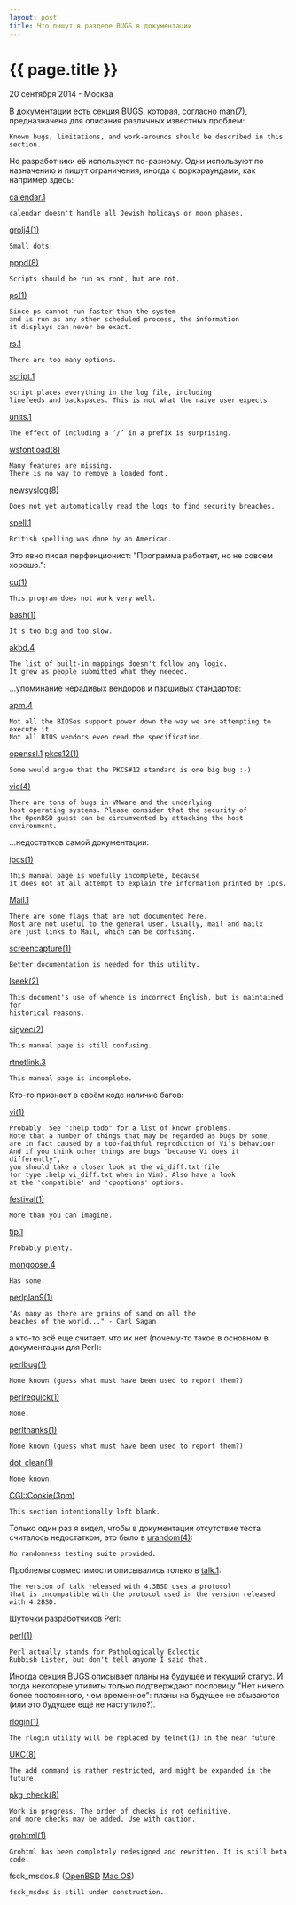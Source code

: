 ```yaml
---
layout: post
title: Что пишут в разделе BUGS в документации
---
```


{{ page.title }}
================

<p class="meta">20 сентября 2014 - Москва</p>

В документации есть секция BUGS, которая, согласно
[man(7)](http://www.openbsd.org/cgi-bin/man.cgi/OpenBSD-current/man7/man.7?query=man&sec=7),
предназначена для описания различных известных проблем:

	Known bugs, limitations, and work-arounds should be described in this section.

Но разработчики её используют по-разному. Одни используют по назначению
и пишут ограничения, иногда с воркэраундами, как например здесь:

<!-- LIMITATIONS -->

[calendar.1](http://www.openbsd.org/cgi-bin/man.cgi/OpenBSD-current/man1/calendar.1?query=calendar)

	calendar doesn't handle all Jewish holidays or moon phases.

[grolj4(1)](https://developer.apple.com/library/mac/documentation/Darwin/Reference/ManPages/man1/grolj4.1.html)

	Small dots.

[pppd(8)](http://www.openbsd.org/cgi-bin/man.cgi/OpenBSD-current/man8/pppd.8?query=pppd)

	Scripts should be run as root, but are not.

[ps(1)](https://developer.apple.com/library/mac/documentation/Darwin/Reference/ManPages/man1/ps.1.html)

	Since ps cannot run faster than the system
	and is run as any other scheduled process, the information
	it displays can never be exact.

[rs.1](http://www.openbsd.org/cgi-bin/man.cgi/OpenBSD-current/man1/rs.1?query=rs)

	There are too many options.

[script.1](http://www.openbsd.org/cgi-bin/man.cgi/OpenBSD-current/man1/script.1?query=script)

	script places everything in the log file, including
	linefeeds and backspaces. This is not what the naive user expects.

[units.1](http://www.openbsd.org/cgi-bin/man.cgi/OpenBSD-current/man1/units.1?query=units)

	The effect of including a ‘/’ in a prefix is surprising.

[wsfontload(8)](http://www.openbsd.org/cgi-bin/man.cgi/OpenBSD-current/man8/wsfontload.8?query=wsfontload)

	Many features are missing.
	There is no way to remove a loaded font.


[newsyslog(8)](https://developer.apple.com/library/mac/documentation/Darwin/Reference/ManPages/man8/newsyslog.8.html)

	Does not yet automatically read the logs to find security breaches.

[spell.1](http://www.openbsd.org/cgi-bin/man.cgi/OpenBSD-current/man1/spell.1?query=spell)

	British spelling was done by an American.

Это явно писал перфекционист: "Программа работает, но не совсем хорошо.":

[cu(1)](https://developer.apple.com/library/mac/documentation/Darwin/Reference/ManPages/man1/cu.1.html)

	This program does not work very well.

[bash(1)](https://developer.apple.com/library/mac/documentation/Darwin/Reference/ManPages/man1/bash.1.html)

	It's too big and too slow.

[akbd.4](http://www.openbsd.org/cgi-bin/man.cgi/OpenBSD-current/man4/akbd.4?query=akbd)

	The list of built-in mappings doesn't follow any logic.
	It grew as people submitted what they needed.

<!--
[dhcpd.8](http://www.openbsd.org/cgi-bin/man.cgi/OpenBSD-current/man8/dhcpd.8?query=dhcpd)

	We realize that it would be nice if one could send
	a SIGHUP to the server and have it reload the database.
	This is not technically impossible, but it would require
	a great deal of work, our resources are extremely limited,
	and they can be better spent elsewhere. So please don't complain
	about this on the mailing list unless you're prepared
	to fund a project to implement this feature, or prepared to do it yourself.

[rbootd(8)](http://www.openbsd.org/cgi-bin/man.cgi/OpenBSD-current/man8/rbootd.8?query=rbootd)

	If multiple servers are started on the same interface,
	each will receive and respond to the same boot packets.

[mount(8)](https://developer.apple.com/library/mac/documentation/Darwin/Reference/ManPages/man8/mount.8.html)

	It is possible for a corrupted file system to cause a crash.

[portmap(8)](http://www.openbsd.org/cgi-bin/man.cgi/OpenBSD-current/man8/portmap.8?query=portmap)

	If portmap crashes, all servers must be restarted.

[atactl.8](http://www.openbsd.org/cgi-bin/man.cgi/OpenBSD-current/man8/atactl.8?query=atactl)

	The output from the identify command is rather ugly.

[growfs.8](http://www.openbsd.org/cgi-bin/man.cgi/OpenBSD-current/man8/growfs.8?query=growfs)

	Filesystems must be checked with fsck(8) after enlarging.

[umct(4)](http://www.openbsd.org/cgi-bin/man.cgi/OpenBSD-current/man4/umct.4?query=umct)

	This driver is not known to work currently.

[at(1)](https://developer.apple.com/library/mac/documentation/Darwin/Reference/ManPages/man1/at.1.html)

	Specifying a date past 2038 may not work on some systems.

[com.4](http://www.openbsd.org/cgi-bin/man.cgi/OpenBSD-current/man4/com.4?query=com)

	Data loss is possible on busy systems with unbuffered UARTs at high speed.
	The name of this driver and the constants which define
	the locations of the various serial ports are holdovers from DOS.

[sdiff.1](http://www.openbsd.org/cgi-bin/man.cgi/OpenBSD-current/man1/sdiff.1?query=sdiff)

	sdiff may not work with binary data.

[write.1](http://www.openbsd.org/cgi-bin/man.cgi/OpenBSD-current/man1/write.1?query=write)

	The “EOF” message seen when the other write terminates
	is indistinguishable from that party simply typing “EOF”
	to make you believe that any future messages did not come from them.
	Especially messages such as:
	[1] Done rm -rf *

[ipsec.4](http://www.openbsd.org/cgi-bin/man.cgi/OpenBSD-current/man4/ipsec.4?query=ipsec)

	There's a lot more to be said on this subject. This is
	just a beginning. At the moment the socket options are not fully implemented.

[watchdog(4)](http://www.openbsd.org/cgi-bin/man.cgi/OpenBSD-current/man4/watchdog.4?query=watchdog)

	For systems with multiple watchdog timers available, only a singleV
	one can be used at a time.
	There is currently no way of selecting which device is used; the first
	discovered by the kernel is selected.

[bc.1](http://www.openbsd.org/cgi-bin/man.cgi/OpenBSD-current/man1/bc.1?query=bc)

	‘Quit’ is interpreted when read, not when executed.
	Some non-portable extensions, as found in the
	GNU version of the bc utility are not implemented (yet).

[locale.1](http://www.openbsd.org/cgi-bin/man.cgi/OpenBSD-current/man1/locale.1?query=locale)

	The list of supported locales is perpetually incomplete.

[mopchk.1](http://www.openbsd.org/cgi-bin/man.cgi/OpenBSD-current/man1/mopchk.1?query=mopchk)

	In some implementations the same interface can occur more than once.

[bzdiff(1)](https://developer.apple.com/library/mac/documentation/Darwin/Reference/ManPages/man1/bzdiff.1.html)

	Messages from the cmp or diff programs refer
	to temporary filenames instead of those specified.

[uguru(4)](http://www.openbsd.org/cgi-bin/man.cgi/OpenBSD-current/man4/uguru.4?query=uguru)

	Interrupt support is unimplemented.

[rwho(1)](https://developer.apple.com/library/mac/documentation/Darwin/Reference/ManPages/man1/rwho.1.html)

	This is unwieldy when the number of machines on the local net is large.

[audit(2)](https://developer.apple.com/library/mac/documentation/Darwin/Reference/ManPages/man2/audit.2.html)

	The kernel does not fully validate that the argument passed is syntactically
	valid BSM. Submitting invalid audit records may corrupt the audit log.

[ls(1)](https://developer.apple.com/library/mac/documentation/Darwin/Reference/ManPages/man1/ls.1.html)

	To maintain backward compatibility, the relationships
	between the many options are quite complex.
-->

<!-- VENDOR's BULLSHIT -->

...упоминание нерадивых вендоров и паршивых стандартов:

[apm.4](http://www.openbsd.org/cgi-bin/man.cgi/OpenBSD-current/man4/i386/apm.4?query=apm)

	Not all the BIOSes support power down the way we are attempting to execute it.
	Not all BIOS vendors even read the specification.

[openssl.1](http://www.openbsd.org/cgi-bin/man.cgi/OpenBSD-current/man1/openssl.1?query=openssl)
[pkcs12(1)](https://developer.apple.com/library/mac/documentation/Darwin/Reference/ManPages/man1/pkcs12.1ssl.html)

	Some would argue that the PKCS#12 standard is one big bug :-)

[vic(4)](http://www.openbsd.org/cgi-bin/man.cgi/OpenBSD-current/man4/vic.4?query=vic)

	There are tons of bugs in VMware and the underlying
	host operating systems. Please consider that the security of
	the OpenBSD guest can be circumvented by attacking the host environment.

<!-- DOCUMENTATION -->

...недостатков самой документации:

[ipcs(1)](https://developer.apple.com/library/mac/documentation/Darwin/Reference/ManPages/man1/ipcs.1.html)

	This manual page is woefully incomplete, because
	it does not at all attempt to explain the information printed by ipcs.

[Mail.1](http://www.openbsd.org/cgi-bin/man.cgi/OpenBSD-current/man1/Mail.1?query=Mail)

	There are some flags that are not documented here.
	Most are not useful to the general user. Usually, mail and mailx
	are just links to Mail, which can be confusing.

[screencapture(1)](https://developer.apple.com/library/mac/documentation/Darwin/Reference/ManPages/man1/screencapture.1.html)

	Better documentation is needed for this utility.

[lseek(2)](https://developer.apple.com/library/mac/documentation/Darwin/Reference/ManPages/man2/lseek.2.html)

	This document's use of whence is incorrect English, but is maintained for
	historical reasons.

[sigvec(2)](https://developer.apple.com/library/mac/documentation/Darwin/Reference/ManPages/man2/sigvec.2.html)

	This manual page is still confusing.

[rtnetlink.3](http://man7.org/linux/man-pages/man3/rtnetlink.3.html)

	This manual page is incomplete.

<!-- BUGS -->

Кто-то признает в своём коде наличие багов:

[vi(1)](https://developer.apple.com/library/mac/documentation/Darwin/Reference/ManPages/man1/vi.1.html)

	Probably. See ":help todo" for a list of known problems.
	Note that a number of things that may be regarded as bugs by some,
	are in fact caused by a too-faithful reproduction of Vi's behaviour.
	And if you think other things are bugs "because Vi does it differently",
	you should take a closer look at the vi_diff.txt file
	(or type :help vi_diff.txt when in Vim). Also have a look
	at the 'compatible' and 'cpoptions' options.

[festival(1)](http://linux.die.net/man/1/festival)

	More than you can imagine.

[tip.1](http://www.openbsd.org/cgi-bin/man.cgi/OpenBSD-current/man1/tip.1?query=tip)

	Probably plenty.

[mongoose.4](http://www.openbsd.org/cgi-bin/man.cgi/OpenBSD-current/man4/hppa/mongoose.4?query=mongoose)

	Has some.

[perlplan9(1)](https://developer.apple.com/library/mac/documentation/Darwin/Reference/ManPages/man1/perlplan9.1.html)

	"As many as there are grains of sand on all the
	beaches of the world..." - Carl Sagan

а кто-то всё еще считает, что их нет (почему-то такое в основном в документации для Perl):

[perlbug(1)](https://developer.apple.com/library/mac/documentation/Darwin/Reference/ManPages/man1/perlbug.1.html)

	None known (guess what must have been used to report them?)

[perlrequick(1)](https://developer.apple.com/library/mac/documentation/Darwin/Reference/ManPages/man1/perlrequick.1.html)

	None.

[perlthanks(1)](https://developer.apple.com/library/mac/documentation/Darwin/Reference/ManPages/man1/perlthanks.1.html)

	None known (guess what must have been used to report them?)

[dot_clean(1)](https://developer.apple.com/library/mac/documentation/Darwin/Reference/ManPages/man1/cu.1.html)

	None known.

[CGI::Cookie(3pm)](https://developer.apple.com/library/mac/documentation/Darwin/Reference/ManPages/man3/CGI__Cookie.3pm.html)

	This section intentionally left blank.

<!-- UNIQUE -->

Только один раз я видел, чтобы в документации отсутствие теста
считалось недостатком, это было в [urandom(4)](http://www.openbsd.org/cgi-bin/man.cgi/OpenBSD-current/man4/urandom.4?query=urandom):

	No randomness testing suite provided.

Проблемы совместимости описывались только в [talk.1](http://www.openbsd.org/cgi-bin/man.cgi/OpenBSD-current/man1/talk.1?query=talk):

	The version of talk released with 4.3BSD uses a protocol
	that is incompatible with the protocol used in the version released with 4.2BSD.

Шуточки разработчиков Perl:

[perl(1)](https://developer.apple.com/library/mac/documentation/Darwin/Reference/ManPages/man1/perl.1.html)

	Perl actually stands for Pathologically Eclectic
	Rubbish Lister, but don't tell anyone I said that.

<!-- PLANS TO FUTURE -->

Иногда секция BUGS описывает планы на будущее и текущий статус.
И тогда некоторые утилиты только подтверждают пословицу "Нет ничего более постоянного, чем временное":
планы на будущее не сбываются (или это будущее ещё не наступило?).

[rlogin(1)](https://developer.apple.com/library/mac/documentation/Darwin/Reference/ManPages/man1/rlogin.1.html)

	The rlogin utility will be replaced by telnet(1) in the near future.

[UKC(8)](http://www.openbsd.org/cgi-bin/man.cgi/OpenBSD-current/man8/UKC.8?query=UKC)

	The add command is rather restricted, and might be expanded in the future.

[pkg_check(8)](http://www.openbsd.org/cgi-bin/man.cgi/OpenBSD-current/man8/pkg_check.8?query=pkg%5fcheck)

	Work in progress. The order of checks is not definitive,
	and more checks may be added. Use with caution.

[grohtml(1)](https://developer.apple.com/library/mac/documentation/Darwin/Reference/ManPages/man1/grohtml.1.html)

	Grohtml has been completely redesigned and rewritten. It is still beta code.

fsck_msdos.8 ([OpenBSD](http://www.openbsd.org/cgi-bin/man.cgi/OpenBSD-current/man8/fsck_msdos.8?query=fsck%5fmsdos)
[Mac OS](https://developer.apple.com/library/mac/documentation/Darwin/Reference/ManPages/man8/fsck_msdos.8.html))

	fsck_msdos is still under construction.

<br><br>

<!--
[mailwrapper(8)](http://www.openbsd.org/cgi-bin/man.cgi/OpenBSD-current/man8/mailwrapper.8?query=mailwrapper)

	The entire reason this program exists is a crock.
	Instead, a command for how to submit mail should be
	standardized, and all the "behave differently if invoked
	with a different name" behavior of things like mailq(8) should go away.

[pac(8)](http://www.openbsd.org/cgi-bin/man.cgi/OpenBSD-current/man8/pac.8?query=pac)

	The relationship between the computed price and reality is as yet unknown.

[mklocale(1)](https://developer.apple.com/library/mac/documentation/Darwin/Reference/ManPages/man1/mklocale.1.html)

	The mklocale utility is overly simplistic.

[netstat(1)](https://developer.apple.com/library/mac/documentation/Darwin/Reference/ManPages/man1/netstat.1.html)

	The notion of errors is ill-defined.

[what(1)](https://developer.apple.com/library/mac/documentation/Darwin/Reference/ManPages/man1/what.1.html)

	As BSD is not licensed to distribute SCCS.
	This is a rewrite of the what command which is part of SCCS;
	it may not behave in exactly the same manner as that command does.
-->
